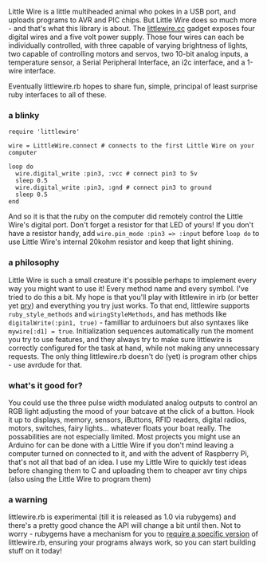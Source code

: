 Little Wire is a little multiheaded animal who pokes in a USB port, and uploads
programs to AVR and PIC chips. But Little Wire does so much more - and that's
what this library is about. The [littlewire.cc](http://littlewire.cc/) gadget
exposes four digital wires and a five volt power supply. Those four wires can
each be individually controlled, with three capable of varying brightness of
lights, two capable of controlling motors and servos, two 10-bit analog inputs,
a temperature sensor, a Serial Peripheral Interface, an i2c interface, and a
1-wire interface.

Eventually littlewire.rb hopes to share fun, simple, principal of least surprise
ruby interfaces to all of these.


### a blinky ###

    require 'littlewire'
    
    wire = LittleWire.connect # connects to the first Little Wire on your computer
    
    loop do
      wire.digital_write :pin3, :vcc # connect pin3 to 5v
      sleep 0.5
      wire.digital_write :pin3, :gnd # connect pin3 to ground
      sleep 0.5
    end

And so it is that the ruby on the computer did remotely control the Little Wire's
digital port. Don't forget a resistor for that LED of yours! If you don't have a
resistor handy, add `wire.pin_mode :pin3 => :input` before `loop do` to use
Little Wire's internal 20kohm resistor and keep that light shining.


### a philosophy ###

Little Wire is such a small creature it's possible perhaps to implement every way
you might want to use it! Every method name and every symbol. I've tried to do this
a bit. My hope is that you'll play with littlewire in irb (or better yet 
[pry](http://pryrepl.org)) and everything you try just works. To that end, littlewire
supports `ruby_style_methods` and `wiringStyleMethods`, and has methods like
`digitalWrite(:pin1, true)` - familliar to arduinoers but also syntaxes like
`mywire[:d1] = true`. Initialization sequences automatically run the moment you try
to use features, and they always try to make sure littlewire is correctly configured
for the task at hand, while not making any unnecessary requests. The only thing
littlewire.rb doesn't do (yet) is program other chips - use avrdude for that.


### what's it good for? ###

You could use the three pulse width modulated analog outputs to control an RGB light
adjusting the mood of your batcave at the click of a button. Hook it up to displays,
memory, sensors, iButtons, RFID readers, digital radios, motors, switches, fairy
lights... whatever floats your boat really. The possabilities are not especially
limited. Most projects you might use an Arduino for can be done with a Little Wire
if you don't mind leaving a computer turned on connected to it, and with the advent
of Raspberry Pi, that's not all that bad of an idea. I use my Little Wire to quickly
test ideas before changing them to C and uploading them to cheaper avr tiny chips
(also using the Little Wire to program them)


### a warning ###

littlewire.rb is experimental (till it is released as 1.0 via rubygems) and there's
a pretty good chance the API will change a bit until then. Not to worry - rubygems
have a mechanism for you to [require a specific version][1] of littlewire.rb,
ensuring your programs always work, so you can start building stuff on it today!

[1]: http://docs.rubygems.org/read/chapter/4#page71 "RubyGems Documentation"

